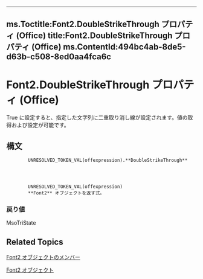 

---
ms.Toctitle:Font2.DoubleStrikeThrough プロパティ (Office)
title:Font2.DoubleStrikeThrough プロパティ (Office)
ms.ContentId:494bc4ab-8de5-d63b-c508-8ed0aa4fca6c
---
# Font2.DoubleStrikeThrough プロパティ (Office)




True に設定すると、指定した文字列に二重取り消し線が設定されます。値の取得および設定が可能です。

## 構文

            UNRESOLVED_TOKEN_VAL(offexpression).**DoubleStrikeThrough**




            UNRESOLVED_TOKEN_VAL(offexpression)
            **Font2** オブジェクトを返す式。

### 戻り値
MsoTriState





## Related Topics

[Font2 オブジェクトのメンバー](8c91a433-b474-486a-4c03-eb9f7b44ecb0.md)

[Font2 オブジェクト](8e892c52-56d9-72bd-2893-b15a17cd59ae.md)




